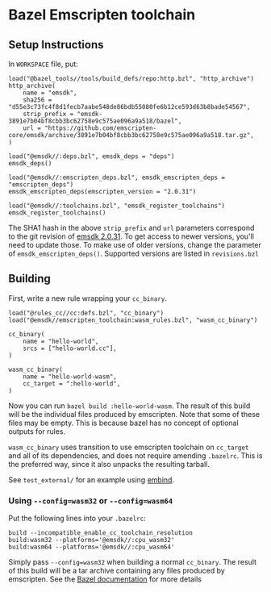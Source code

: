 # Bazel Emscripten toolchain

## Setup Instructions

In `WORKSPACE` file, put:
```
load("@bazel_tools//tools/build_defs/repo:http.bzl", "http_archive")
http_archive(
    name = "emsdk",
    sha256 = "d55e3c73fc4f8d1fecb7aabe548de86bdb55080fe6b12ce593d63b8bade54567",
    strip_prefix = "emsdk-3891e7b04bf8cbb3bc62758e9c575ae096a9a518/bazel",
    url = "https://github.com/emscripten-core/emsdk/archive/3891e7b04bf8cbb3bc62758e9c575ae096a9a518.tar.gz",
)

load("@emsdk//:deps.bzl", emsdk_deps = "deps")
emsdk_deps()

load("@emsdk//:emscripten_deps.bzl", emsdk_emscripten_deps = "emscripten_deps")
emsdk_emscripten_deps(emscripten_version = "2.0.31")

load("@emsdk//:toolchains.bzl", "emsdk_register_toolchains")
emsdk_register_toolchains()
```
The SHA1 hash in the above `strip_prefix` and `url` parameters correspond to the git revision of
[emsdk 2.0.31](https://github.com/emscripten-core/emsdk/releases/tag/2.0.31). To get access to
newer versions, you'll need to update those. To make use of older versions, change the
parameter of `emsdk_emscripten_deps()`. Supported versions are listed in `revisions.bzl`


## Building

First, write a new rule wrapping your `cc_binary`.

```
load("@rules_cc//cc:defs.bzl", "cc_binary")
load("@emsdk//emscripten_toolchain:wasm_rules.bzl", "wasm_cc_binary")

cc_binary(
    name = "hello-world",
    srcs = ["hello-world.cc"],
)

wasm_cc_binary(
    name = "hello-world-wasm",
    cc_target = ":hello-world",
)
```

Now you can run `bazel build :hello-world-wasm`. The result of this build will
be the individual files produced by emscripten. Note that some of these files
may be empty. This is because bazel has no concept of optional outputs for
rules.

`wasm_cc_binary` uses transition to use emscripten toolchain on `cc_target`
and all of its dependencies, and does not require amending `.bazelrc`. This
is the preferred way, since it also unpacks the resulting tarball.

See `test_external/` for an example using [embind](https://emscripten.org/docs/porting/connecting_cpp_and_javascript/embind.html).

### Using `--config=wasm32` or `--config=wasm64`

Put the following lines into your `.bazelrc`:
```
build --incompatible_enable_cc_toolchain_resolution
build:wasm32 --platforms='@emsdk//:cpu_wasm32'
build:wasm64 --platforms='@emsdk//:cpu_wasm64'
```

Simply pass `--config=wasm32` when building a normal `cc_binary`. The result of
this build will be a tar archive containing any files produced by emscripten.
See the [Bazel documentation](https://docs.bazel.build/versions/main/tutorial/cc-toolchain-config.html)
for more details